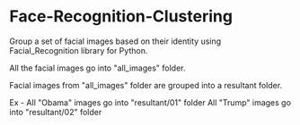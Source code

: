 # Face-Recognition-Clustering
Group a set of facial images based on their identity using Facial_Recognition library for Python.

All the facial images go into "all_images" folder.

Facial images from "all_images" folder are grouped into a resultant folder.

Ex - All "Obama" images go into "resultant/01" folder
     All "Trump" images go into "resultant/02" folder
